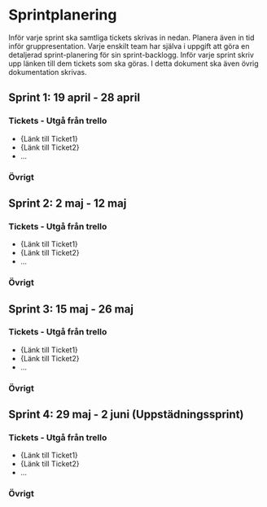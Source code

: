# Sprintplanering
Inför varje sprint ska samtliga tickets skrivas in nedan. Planera även in tid inför gruppresentation. Varje enskilt team har själva i uppgift att göra en detaljerad sprint-planering för sin sprint-backlogg. Inför varje sprint skriv upp länken till dem tickets som ska göras. I detta dokument ska även övrig dokumentation skrivas.
## Sprint 1: 19 april - 28 april
### Tickets - Utgå från trello
* {Länk till Ticket1}
* {Länk till Ticket2}
* ...
### Övrigt
## Sprint 2: 2 maj - 12 maj
### Tickets - Utgå från trello
* {Länk till Ticket1}
* {Länk till Ticket2}
* ...
### Övrigt
## Sprint 3: 15 maj - 26 maj
### Tickets - Utgå från trello
* {Länk till Ticket1}
* {Länk till Ticket2}
* ...
### Övrigt
## Sprint 4: 29 maj - 2 juni (Uppstädningssprint)
### Tickets - Utgå från trello
* {Länk till Ticket1}
* {Länk till Ticket2}
* ...
### Övrigt

